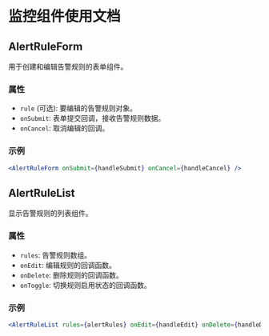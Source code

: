 # 监控组件使用文档

## AlertRuleForm
用于创建和编辑告警规则的表单组件。

### 属性
- `rule` (可选): 要编辑的告警规则对象。
- `onSubmit`: 表单提交回调，接收告警规则数据。
- `onCancel`: 取消编辑的回调。

### 示例
```jsx
<AlertRuleForm onSubmit={handleSubmit} onCancel={handleCancel} />
```

## AlertRuleList
显示告警规则的列表组件。

### 属性
- `rules`: 告警规则数组。
- `onEdit`: 编辑规则的回调函数。
- `onDelete`: 删除规则的回调函数。
- `onToggle`: 切换规则启用状态的回调函数。

### 示例
```jsx
<AlertRuleList rules={alertRules} onEdit={handleEdit} onDelete={handleDelete} onToggle={handleToggle} />
``` 